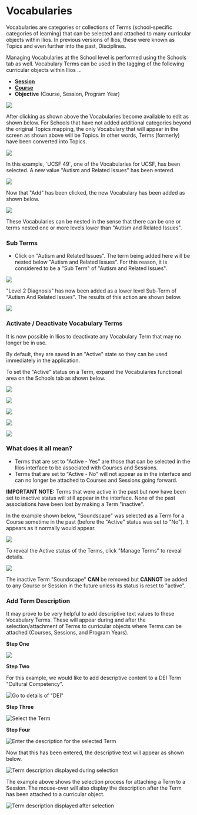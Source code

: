 # Vocabularies

Vocabularies are categories or collections of Terms (school-specific categories of learning) that can be selected and attached to many curricular objects within Ilios. In previous versions of Ilios, these were known as Topics and even further into the past, Disciplines.

Managing Vocabularies at the School level is performed using the Schools tab as well. Vocabulary Terms can be used in the tagging of the following curricular objects within Ilios ...

* ****[**Session**](https://iliosproject.gitbook.io/ilios-user-guide/courses-and-sessions/sessions)****
* ****[**Course**](https://iliosproject.gitbook.io/ilios-user-guide/courses-and-sessions/courses)****
* **Objective** (Course, Session, Program Year)&#x20;

![](../.gitbook/assets/manage\_vocab\_1.jpg)

After clicking as shown above the Vocabularies become available to edit as shown below. For Schools that have not added additional categories beyond the original Topics mapping, the only Vocabulary that will appear in the screen as shown above will be Topics. In other words, Terms (formerly) have been converted into Topics.

![](../.gitbook/assets/manage\_vocab\_2.jpg)

In this example, \`UCSF 49\`, one of the Vocabularies for UCSF, has been selected. A new value "Autism and Related Issues" has been entered.

![](../.gitbook/assets/manage\_vocab\_3.jpg)

Now that "Add" has been clicked, the new Vocabulary has been added as shown below.

![](../.gitbook/assets/manage\_vocab\_4.jpg)

These Vocabularies can be nested in the sense that there can be one or terms nested one or more levels lower than "Autism and Related Issues".

### Sub Terms

* Click on "Autism and Related Issues". The term being added here will be nested below "Autism and Related Issues". For this reason, it is considered to be a "Sub Term" of "Autism and Related Issues".

![](../.gitbook/assets/manage\_vocab\_5.jpg)

"Level 2 Diagnosis" has now been added as a lower level Sub-Term of "Autism And Related Issues". The results of this action are shown below.

![](../.gitbook/assets/manage\_vocab\_6.jpg)

### Activate / Deactivate Vocabulary Terms

It is now possible in Ilios to deactivate any Vocabulary Term that may no longer be in use.

By default, they are saved in an "Active" state so they can be used immediately in the application.

To set the "Active" status on a Term, expand the Vocabularies functional area on the Schools tab as shown below.

![](../.gitbook/assets/vocabs.png)

![](../.gitbook/assets/vocabs2.png)

![](../.gitbook/assets/vocabs3.png)

![](../.gitbook/assets/vocabs4.png)

![](../.gitbook/assets/vocabs5.png)

### What does it all mean?

* Terms that are set to "Active - Yes" are those that can be selected in the Ilios interface to be associated with Courses and Sessions.
* Terms that are set to "Active - No" will not appear as in the interface and can no longer be attached to Courses and Sessions going forward.&#x20;

**IMPORTANT NOTE:** Terms that were active in the past but now have been set to inactive status will still appear in the interface. None of the past associations have been lost by making a Term "inactive".

In the example shown below, "Soundscape" was selected as a Term for a Course sometime in the past (before the "Active" status was set to "No"). It appears as it normally would appear.

![](../.gitbook/assets/vocabs6.png)

To reveal the Active status of the Terms, click "Manage Terms" to reveal details.

![](../.gitbook/assets/vocabs7.png)

The inactive Term "Soundscape" **CAN** be removed but **CANNOT** be added to any Course or Session in the future unless its status is reset to "active".

### Add Term Description

It may prove to be very helpful to add descriptive text values to these Vocabulary Terms. These will appear during and after the selection/attachment of Terms to curricular objects where Terms can be attached (Courses, Sessions, and Program Years).

**Step One**

![](<../.gitbook/assets/open vocab1.png>)

**Step Two**

For this example, we would like to add descriptive content to a DEI Term "Cultural Competency".

![Go to details of "DEI"](<../.gitbook/assets/open vocab2.png>)

**Step Three**

![Select the Term](<../.gitbook/assets/modify term1.png>)

**Step Four**

![Enter the description for the selected Term](../.gitbook/assets/add\_term\_desc1.png)

Now that this has been entered, the descriptive text will appear as shown below.

![Term description displayed during selection](../.gitbook/assets/selection\_mouse\_over.png)

The example above shows the selection process for attaching a Term to a Session. The mouse-over will also display the description after the Term has been attached to a curricular object.

![Term description displayed after selection](../.gitbook/assets/selected\_mouse\_over1.png)


